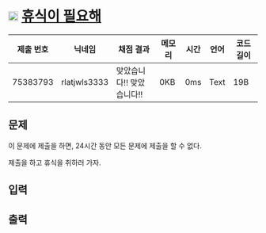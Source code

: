 # <img width="20px"  src="https://d2gd6pc034wcta.cloudfront.net/tier/-1.svg" class="solvedac-tier"> [휴식이 필요해](https://www.acmicpc.net/problem/16076) 

| 제출 번호 | 닉네임 | 채점 결과 | 메모리 | 시간 | 언어 | 코드 길이 |
|---|---|---|---|---|---|---|
|75383793| rlatjwls3333|맞았습니다!! 맞았습니다!!|0KB|0ms|Text|19B|

## 문제
<p>이 문제에 제출을 하면, 24시간 동안 모든 문제에 제출을 할 수 없다.</p>

<p>제출을 하고 휴식을 취하러 가자.</p>

## 입력


## 출력


